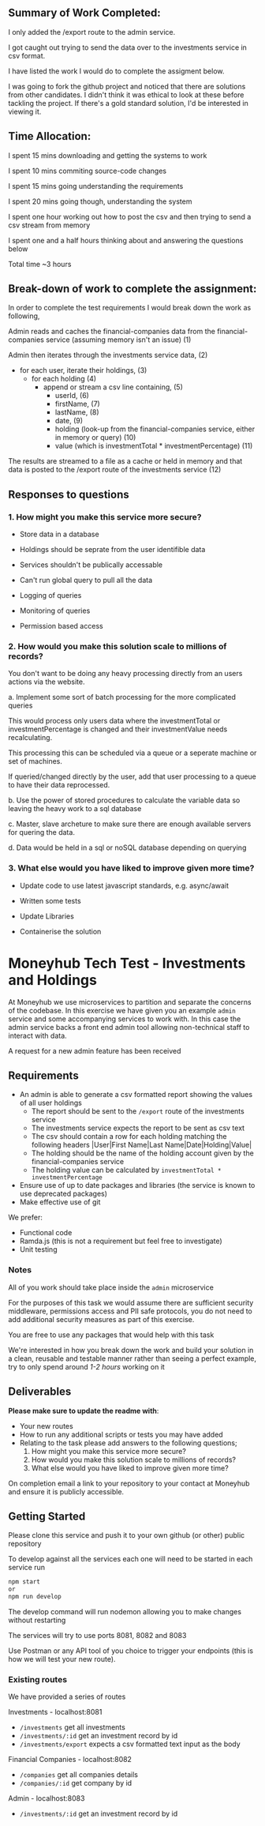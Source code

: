 ## Summary of Work Completed:

I only added the /export route to the admin service. 

I got caught out trying to send the data over to the investments service in csv format.

I have listed the work I would do to complete the assigment below.

I was going to fork the github project and noticed that there are solutions from other candidates. I didn't think it was ethical to look at these before tackling the project. If there's a gold standard solution, I'd be interested in viewing it.


## Time Allocation:

I spent 15 mins downloading and getting the systems to work

I spent 10 mins commiting source-code changes

I spent 15 mins going understanding the requirements

I spent 20 mins going though, understanding the system

I spent one hour working out how to post the csv and then trying to send a csv stream from memory

I spent one and a half hours thinking about and answering the questions below

Total time ~3 hours


## Break-down of work to complete the assignment:

In order to complete the test requirements I would break down the work as following,

Admin reads and caches the financial-companies data from the financial-companies service (assuming memory isn't an issue) (1)

Admin then iterates through the investments service data, (2)

- for each user, iterate their holdings, (3)
  - for each holding (4)
    - append or stream a csv line containing, (5)
      - userId, (6)
      - firstName, (7)
      - lastName, (8)
      - date, (9)
      - holding (look-up from the financial-companies service, either in memory or query) (10)
      - value (which is investmentTotal * investmentPercentage) (11)

The results are streamed to a file as a cache or held in memory and that data is posted to the /export route of the investments service (12)



## Responses to questions

### 1. How might you make this service more secure?

   - Store data in a database

   - Holdings should be seprate from the user identifible data

   - Services shouldn't be publically accessable

   - Can't run global query to pull all the data

   - Logging of queries

   - Monitoring of queries

   - Permission based access



### 2. How would you make this solution scale to millions of records?

You don't want to be doing any heavy processing directly from an users actions via the website.

a. Implement some sort of batch processing for the more complicated queries

This would process only users data where the investmentTotal or investmentPercentage is changed and their investmentValue needs recalculating.

This processing this can be scheduled via a queue or a seperate machine or set of machines.

If queried/changed directly by the user, add that user processing to a queue to have their data reprocessed.


b. Use the power of stored procedures to calculate the variable data so leaving the heavy work to a sql database


c. Master, slave archeture to make sure there are enough available servers for quering the data.


d. Data would be held in a sql or noSQL database depending on querying



### 3. What else would you have liked to improve given more time?

- Update code to use latest javascript standards, e.g. async/await

- Written some tests

- Update Libraries

- Containerise the solution

# Moneyhub Tech Test - Investments and Holdings

At Moneyhub we use microservices to partition and separate the concerns of the codebase. In this exercise we have given you an example `admin` service and some accompanying services to work with. In this case the admin service backs a front end admin tool allowing non-technical staff to interact with data.

A request for a new admin feature has been received

## Requirements

- An admin is able to generate a csv formatted report showing the values of all user holdings
    - The report should be sent to the `/export` route of the investments service
    - The investments service expects the report to be sent as csv text
    - The csv should contain a row for each holding matching the following headers
    |User|First Name|Last Name|Date|Holding|Value|
    - The holding should be the name of the holding account given by the financial-companies service
    - The holding value can be calculated by `investmentTotal * investmentPercentage`
- Ensure use of up to date packages and libraries (the service is known to use deprecated packages)
- Make effective use of git

We prefer:
- Functional code 
- Ramda.js (this is not a requirement but feel free to investigate)
- Unit testing

### Notes
All of you work should take place inside the `admin` microservice

For the purposes of this task we would assume there are sufficient security middleware, permissions access and PII safe protocols, you do not need to add additional security measures as part of this exercise.

You are free to use any packages that would help with this task

We're interested in how you break down the work and build your solution in a clean, reusable and testable manner rather than seeing a perfect example, try to only spend around *1-2 hours* working on it

## Deliverables
**Please make sure to update the readme with**:

- Your new routes
- How to run any additional scripts or tests you may have added
- Relating to the task please add answers to the following questions;
    1. How might you make this service more secure?
    2. How would you make this solution scale to millions of records?
    3. What else would you have liked to improve given more time?
  

On completion email a link to your repository to your contact at Moneyhub and ensure it is publicly accessible.

## Getting Started

Please clone this service and push it to your own github (or other) public repository

To develop against all the services each one will need to be started in each service run

```bash
npm start
or
npm run develop
```

The develop command will run nodemon allowing you to make changes without restarting

The services will try to use ports 8081, 8082 and 8083

Use Postman or any API tool of you choice to trigger your endpoints (this is how we will test your new route).

### Existing routes
We have provided a series of routes 

Investments - localhost:8081
- `/investments` get all investments
- `/investments/:id` get an investment record by id
- `/investments/export` expects a csv formatted text input as the body

Financial Companies - localhost:8082
- `/companies` get all companies details
- `/companies/:id` get company by id

Admin - localhost:8083
- `/investments/:id` get an investment record by id
